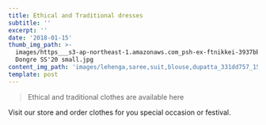 ```yaml
---
title: Ethical and Traditional dresses
subtitle: ''
excerpt: ''
date: '2018-01-15'
thumb_img_path: >-
  images/https___s3-ap-northeast-1.amazonaws.com_psh-ex-ftnikkei-3937bb4_images_3_9_3_7_29347393-3-eng-GB_Cropped-1600246338Anita
  Dongre SS'20 small.jpg
content_img_path: 'images/lehenga,saree,suit,blouse,dupatta_331dd757_1593662685979_cmprsd_40.jpg'
template: post
---
```

> Ethical and traditional clothes are available here 


Visit our store and order clothes for you special occasion or festival.